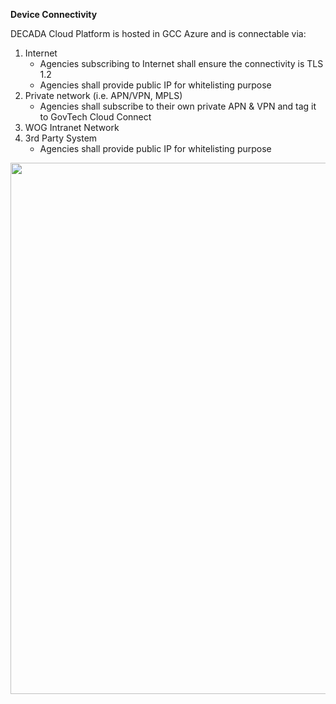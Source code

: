 **Device Connectivity**

DECADA Cloud Platform is hosted in GCC Azure and is connectable via:
1. Internet
   - Agencies subscribing to Internet shall ensure the connectivity is TLS 1.2
   - Agencies shall provide public IP for whitelisting purpose
2. Private network (i.e. APN/VPN, MPLS)
   - Agencies shall subscribe to their own private APN & VPN and tag it to GovTech Cloud Connect
3. WOG Intranet Network
4. 3rd Party System
   - Agencies shall provide public IP for whitelisting purpose


<div align=center>
<img width="850" src="./images/onBoardDevice/highLevelNetArch.png"/>
</div>
